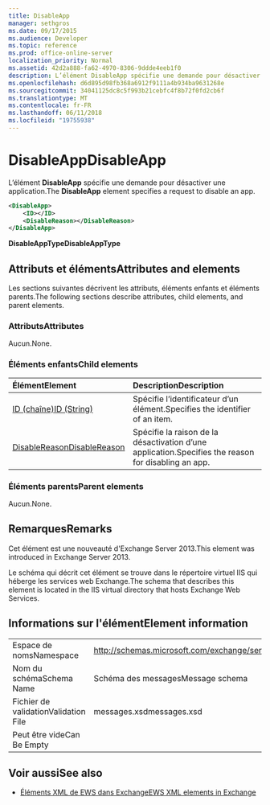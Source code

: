 ```yaml
---
title: DisableApp
manager: sethgros
ms.date: 09/17/2015
ms.audience: Developer
ms.topic: reference
ms.prod: office-online-server
localization_priority: Normal
ms.assetid: 42d2a888-fa62-4970-8306-9ddde4eeb1f0
description: L’élément DisableApp spécifie une demande pour désactiver une application.
ms.openlocfilehash: d6d895d98fb368a6912f9111a4b934ba9631268e
ms.sourcegitcommit: 34041125dc8c5f993b21cebfc4f8b72f0fd2cb6f
ms.translationtype: MT
ms.contentlocale: fr-FR
ms.lasthandoff: 06/11/2018
ms.locfileid: "19755938"
---
```

# <a name="disableapp"></a><span data-ttu-id="f549f-103">DisableApp</span><span class="sxs-lookup"><span data-stu-id="f549f-103">DisableApp</span></span>

<span data-ttu-id="f549f-104">L’élément **DisableApp** spécifie une demande pour désactiver une application.</span><span class="sxs-lookup"><span data-stu-id="f549f-104">The **DisableApp** element specifies a request to disable an app.</span></span> 
  
```XML
<DisableApp>
    <ID></ID>
    <DisableReason></DisableReason>
</DisableApp>
```

 <span data-ttu-id="f549f-105">**DisableAppType**</span><span class="sxs-lookup"><span data-stu-id="f549f-105">**DisableAppType**</span></span>
## <a name="attributes-and-elements"></a><span data-ttu-id="f549f-106">Attributs et éléments</span><span class="sxs-lookup"><span data-stu-id="f549f-106">Attributes and elements</span></span>

<span data-ttu-id="f549f-107">Les sections suivantes décrivent les attributs, éléments enfants et éléments parents.</span><span class="sxs-lookup"><span data-stu-id="f549f-107">The following sections describe attributes, child elements, and parent elements.</span></span>
  
### <a name="attributes"></a><span data-ttu-id="f549f-108">Attributs</span><span class="sxs-lookup"><span data-stu-id="f549f-108">Attributes</span></span>

<span data-ttu-id="f549f-109">Aucun.</span><span class="sxs-lookup"><span data-stu-id="f549f-109">None.</span></span>
  
### <a name="child-elements"></a><span data-ttu-id="f549f-110">Éléments enfants</span><span class="sxs-lookup"><span data-stu-id="f549f-110">Child elements</span></span>

|<span data-ttu-id="f549f-111">**Élément**</span><span class="sxs-lookup"><span data-stu-id="f549f-111">**Element**</span></span>|<span data-ttu-id="f549f-112">**Description**</span><span class="sxs-lookup"><span data-stu-id="f549f-112">**Description**</span></span>|
|:-----|:-----|
|[<span data-ttu-id="f549f-113">ID (chaîne)</span><span class="sxs-lookup"><span data-stu-id="f549f-113">ID (String)</span></span>](id-string.md) <br/> |<span data-ttu-id="f549f-114">Spécifie l’identificateur d’un élément.</span><span class="sxs-lookup"><span data-stu-id="f549f-114">Specifies the identifier of an item.</span></span>  <br/> |
|[<span data-ttu-id="f549f-115">DisableReason</span><span class="sxs-lookup"><span data-stu-id="f549f-115">DisableReason</span></span>](disablereason.md) <br/> |<span data-ttu-id="f549f-116">Spécifie la raison de la désactivation d’une application.</span><span class="sxs-lookup"><span data-stu-id="f549f-116">Specifies the reason for disabling an app.</span></span>  <br/> |
   
### <a name="parent-elements"></a><span data-ttu-id="f549f-117">Éléments parents</span><span class="sxs-lookup"><span data-stu-id="f549f-117">Parent elements</span></span>

<span data-ttu-id="f549f-118">Aucun.</span><span class="sxs-lookup"><span data-stu-id="f549f-118">None.</span></span>
  
## <a name="remarks"></a><span data-ttu-id="f549f-119">Remarques</span><span class="sxs-lookup"><span data-stu-id="f549f-119">Remarks</span></span>

<span data-ttu-id="f549f-120">Cet élément est une nouveauté d'Exchange Server 2013.</span><span class="sxs-lookup"><span data-stu-id="f549f-120">This element was introduced in Exchange Server 2013.</span></span>
  
<span data-ttu-id="f549f-121">Le schéma qui décrit cet élément se trouve dans le répertoire virtuel IIS qui héberge les services web Exchange.</span><span class="sxs-lookup"><span data-stu-id="f549f-121">The schema that describes this element is located in the IIS virtual directory that hosts Exchange Web Services.</span></span>
  
## <a name="element-information"></a><span data-ttu-id="f549f-122">Informations sur l'élément</span><span class="sxs-lookup"><span data-stu-id="f549f-122">Element information</span></span>

|||
|:-----|:-----|
|<span data-ttu-id="f549f-123">Espace de noms</span><span class="sxs-lookup"><span data-stu-id="f549f-123">Namespace</span></span>  <br/> |http://schemas.microsoft.com/exchange/services/2006/messages  <br/> |
|<span data-ttu-id="f549f-124">Nom du schéma</span><span class="sxs-lookup"><span data-stu-id="f549f-124">Schema Name</span></span>  <br/> |<span data-ttu-id="f549f-125">Schéma des messages</span><span class="sxs-lookup"><span data-stu-id="f549f-125">Message schema</span></span>  <br/> |
|<span data-ttu-id="f549f-126">Fichier de validation</span><span class="sxs-lookup"><span data-stu-id="f549f-126">Validation File</span></span>  <br/> |<span data-ttu-id="f549f-127">messages.xsd</span><span class="sxs-lookup"><span data-stu-id="f549f-127">messages.xsd</span></span>  <br/> |
|<span data-ttu-id="f549f-128">Peut être vide</span><span class="sxs-lookup"><span data-stu-id="f549f-128">Can Be Empty</span></span>  <br/> ||
   
## <a name="see-also"></a><span data-ttu-id="f549f-129">Voir aussi</span><span class="sxs-lookup"><span data-stu-id="f549f-129">See also</span></span>

- [<span data-ttu-id="f549f-130">Éléments XML de EWS dans Exchange</span><span class="sxs-lookup"><span data-stu-id="f549f-130">EWS XML elements in Exchange</span></span>](ews-xml-elements-in-exchange.md)

